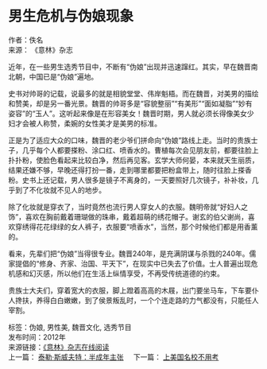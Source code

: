 # 男生危机与伪娘现象

作者：佚名  
来源： 《意林》杂志  

近年，在一些男生选秀节目中，不断有“伪娘”出现并迅速蹿红。其实，早在魏晋南北朝，中国已是“伪娘”遍地。

史书对帅哥的记载，说最多的就是相貌堂堂、伟岸魁梧。而在魏晋，对美男的描绘和赞美，却是另一番光景。魏晋的帅哥多是“容貌整丽”“有美形”“面如凝脂”“妙有姿容”的“玉人”。这听起来像是在形容美女！魏晋时期，男人就必须长得像美女少妇才会被人称赞，柔婉的女性美才是美男的标准。

正是为了适应大众的口味，魏晋的老少爷们拼命向“伪娘”路线上走。当时的贵族士子，几乎每个人都要搽粉、涂口红、喷香水的。曹植每次会见朋友前，都要往脸上扑扑粉，使脸色看起来比较白净，然后再见客。玄学大师何晏，本来就天生丽质，结果还嫌不够，早晚还得打扮一番，走到哪里都要把粉盒带上，随时往脸上搽香粉。史书上还记载，男人很多是镜子不离身的，一天要照好几次镜子，补补妆，几乎到了不化妆就不见人的地步。

除了化妆就是穿衣了，当时竟然也流行男人穿女人的衣服。魏明帝就“好妇人之饰”，喜欢在胸前戴着珊瑚做的珠串，戴着超萌的绣花帽子。谢玄的伯父谢尚，喜欢穿绣得花花绿绿的女人裤子，衣服要“喷香水”，当然，那个时候他们都是用香薰的。

看来，先辈们把“伪娘”当得很专业。魏晋240年，是充满阴谋与杀戮的240年。儒家提倡的“修身、齐家、治国、平天下”，在现实中已失去了价值。士人普遍出现危机感和幻灭感，所以他们在生活上纵情享受，不再受传统道德的约束。

贵族士大夫们，穿着宽大的衣服，脚上蹬着高高的木屐，出门要坐马车，下车要仆人搀扶，养得白白嫩嫩，到了侯景叛乱时，一个个连走路的力气都没有，只能任人宰割。

标签：伪娘, 男性美, 魏晋文化, 选秀节目  
发布时间：2012年  
来源链接：[《意林》杂志在线阅读](http://www.yilinzazhi.com/)  
上一篇： [泰勒·斯威夫特：半成年主张](yili20121035.html)     下一篇： [上美国名校不用考](yili20121037.html)